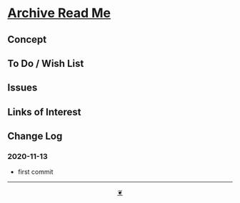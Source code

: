 # [Archive Read Me]( ./readme.html )

<!--
<div style=height:300px;overflow:hidden;width:100%;resize:both; ><iframe src=https://evereverland.github.io/lib/style/ height=100% width=100% ></iframe></div>
_Spider /lib/style_

### Full Screen: [/lib/style]( https://evereverland.github.io/lib/style/ )
-->


## Concept


## To Do / Wish List


## Issues


## Links of Interest


## Change Log

### 2020-11-13

* first commit


***

<center title="You have reached the end of the line" ><a title="Return to top" href="javascript:window.scrollTo(0,0);" class=aDingbat > ❦ </a></center>


